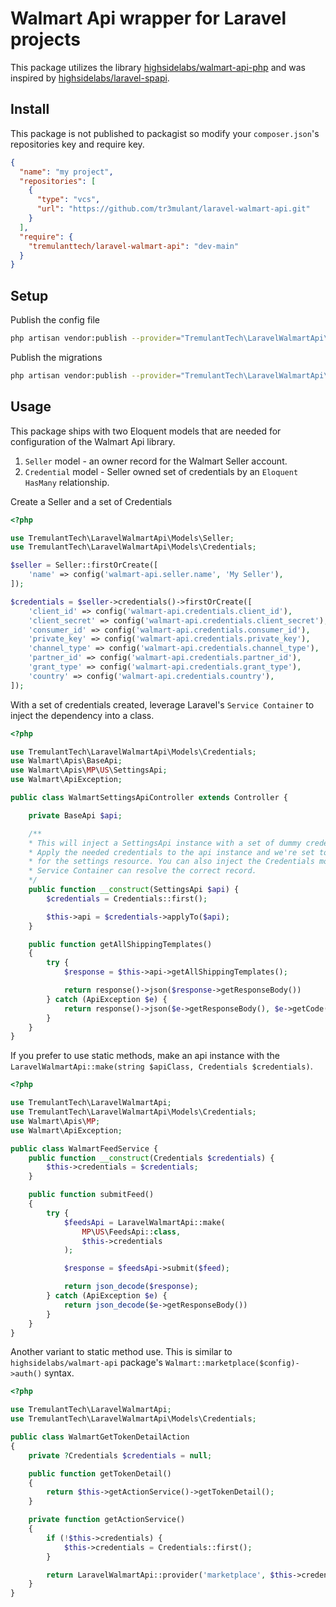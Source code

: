 # Walmart Api wrapper for Laravel projects

This package utilizes the library [highsidelabs/walmart-api-php](<[https://](https://github.com/highsidelabs/walmart-api-php)>) and was inspired by [highsidelabs/laravel-spapi](https://github.com/highsidelabs/laravel-spapi).

## Install

This package is not published to packagist so modify your `composer.json`'s repositories key and require key.

```json
{
  "name": "my project",
  "repositories": [
    {
      "type": "vcs",
      "url": "https://github.com/tr3mulant/laravel-walmart-api.git"
    }
  ],
  "require": {
    "tremulanttech/laravel-walmart-api": "dev-main"
  }
}
```

## Setup

Publish the config file

```bash
php artisan vendor:publish --provider="TremulantTech\LaravelWalmartApi\LaravelWalmartApiServiceProvider" --tag="config"
```

Publish the migrations

```bash
php artisan vendor:publish --provider="TremulantTech\LaravelWalmartApi\LaravelWalmartApiServiceProvider" --tag="migrations"
```

## Usage

This package ships with two Eloquent models that are needed for configuration of the Walmart Api library.

1. `Seller` model - an owner record for the Walmart Seller account.
2. `Credential` model - Seller owned set of credentials by an `Eloquent HasMany` relationship.

Create a Seller and a set of Credentials

```php
<?php

use TremulantTech\LaravelWalmartApi\Models\Seller;
use TremulantTech\LaravelWalmartApi\Models\Credentials;

$seller = Seller::firstOrCreate([
    'name' => config('walmart-api.seller.name', 'My Seller'),
]);

$credentials = $seller->credentials()->firstOrCreate([
    'client_id' => config('walmart-api.credentials.client_id'),
    'client_secret' => config('walmart-api.credentials.client_secret'),
    'consumer_id' => config('walmart-api.credentials.consumer_id'),
    'private_key' => config('walmart-api.credentials.private_key'),
    'channel_type' => config('walmart-api.credentials.channel_type'),
    'partner_id' => config('walmart-api.credentials.partner_id'),
    'grant_type' => config('walmart-api.credentials.grant_type'),
    'country' => config('walmart-api.credentials.country'),
]);

```

With a set of credentials created, leverage Laravel's `Service Container` to inject the dependency into a class.

```php
<?php

use TremulantTech\LaravelWalmartApi\Models\Credentials;
use Walmart\Apis\BaseApi;
use Walmart\Apis\MP\US\SettingsApi;
use Walmart\ApiException;

public class WalmartSettingsApiController extends Controller {

    private BaseApi $api;

    /**
    * This will inject a SettingsApi instance with a set of dummy credentials.
    * Apply the needed credentials to the api instance and we're set to consume endpoints
    * for the settings resource. You can also inject the Credentials model here if your
    * Service Container can resolve the correct record.
    */
    public function __construct(SettingsApi $api) {
        $credentials = Credentials::first();

        $this->api = $credentials->applyTo($api);
    }

    public function getAllShippingTemplates()
    {
        try {
            $response = $this->api->getAllShippingTemplates();

            return response()->json($response->getResponseBody())
        } catch (ApiException $e) {
            return response()->json($e->getResponseBody(), $e->getCode());
        }
    }
}

```

If you prefer to use static methods, make an api instance with the `LaravelWalmartApi::make(string $apiClass, Credentials $credentials)`.

```php
<?php

use TremulantTech\LaravelWalmartApi;
use TremulantTech\LaravelWalmartApi\Models\Credentials;
use Walmart\Apis\MP;
use Walmart\ApiException;

public class WalmartFeedService {
    public function __construct(Credentials $credentials) {
        $this->credentials = $credentials;
    }

    public function submitFeed()
    {
        try {
            $feedsApi = LaravelWalmartApi::make(
                MP\US\FeedsApi::class,
                $this->credentials
            );

            $response = $feedsApi->submit($feed);

            return json_decode($response);
        } catch (ApiException $e) {
            return json_decode($e->getResponseBody())
        }
    }
}

```

Another variant to static method use. This is similar to `highsidelabs/walmart-api` package's `Walmart::marketplace($config)->auth()` syntax.

```php
<?php

use TremulantTech\LaravelWalmartApi;
use TremulantTech\LaravelWalmartApi\Models\Credentials;

public class WalmartGetTokenDetailAction
{
    private ?Credentials $credentials = null;

    public function getTokenDetail()
    {
        return $this->getActionService()->getTokenDetail();
    }

    private function getActionService()
    {
        if (!$this->credentials) {
            $this->credentials = Credentials::first();
        }

        return LaravelWalmartApi::provider('marketplace', $this->credentials)->auth();
    }
}

```
